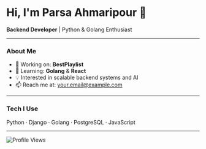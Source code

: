 # Hi, I'm Parsa Ahmaripour 👋

**Backend Developer** | Python & Golang Enthusiast

---

### About Me
- 🔭 Working on: **BestPlaylist**
- 🌱 Learning: **Golang** & **React**
- 💡 Interested in scalable backend systems and AI
- 📫 Reach me at: [your.email@example.com](mailto:parsa.ahmaripour@gmail.com)

---

### Tech I Use
Python · Django · Golang · PostgreSQL · JavaScript

---

![Profile Views](https://komarev.com/ghpvc/?username=parsapap&color=blue&style=flat)
